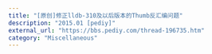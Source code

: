 ```yaml
---
title: "[原创]修正lldb-310及以后版本的Thumb反汇编问题"
description: "2015.01 [pediy]"
external_url: "https://bbs.pediy.com/thread-196735.htm"
category: "Miscellaneous"
---
```

